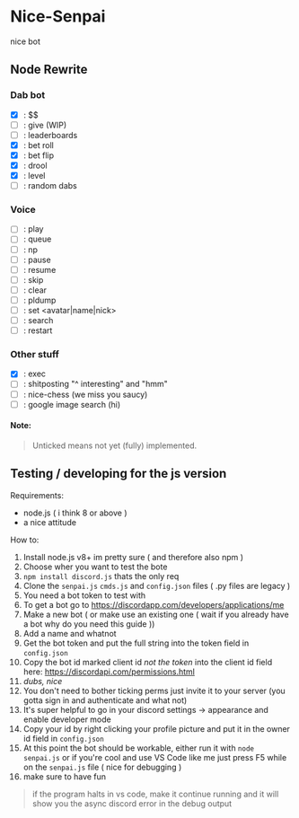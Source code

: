 # Nice-Senpai
nice bot

## Node Rewrite
### Dab bot
- [x] : $$
- [ ] : give (WIP)
- [ ] : leaderboards
- [x] : bet roll
- [x] : bet flip
- [x] : drool
- [x] : level
- [ ] : random dabs
### Voice
- [ ] : play
- [ ] : queue
- [ ] : np
- [ ] : pause
- [ ] : resume
- [ ] : skip
- [ ] : clear
- [ ] : pldump
- [ ] : set <avatar|name|nick>
- [ ] : search
- [ ] : restart
### Other stuff
- [x] : exec
- [ ] : shitposting "^ interesting" and "hmm"
- [ ] : nice-chess (we miss you saucy)
- [ ] : google image search (hi)
#### Note:
>Unticked means not yet (fully) implemented.

## Testing / developing for the js version
Requirements:
- node.js ( i think 8 or above )
- a nice attitude

How to:
1. Install node.js v8+ im pretty sure ( and therefore also npm )
1. Choose wher you want to test the bote
1. `npm install discord.js` thats the only req
1. Clone the `senpai.js` `cmds.js` and `config.json` files ( .py files are legacy )
1. You need a bot token to test with
1. To get a bot go to https://discordapp.com/developers/applications/me
1. Make a new bot ( or make use an existing one ( wait if you already have a bot why do you need this guide ))
1. Add a name and whatnot
1. Get the bot token and put the full string into the token field in `config.json`
1. Copy the bot id marked client id *not the token* into the client id field here: https://discordapi.com/permissions.html
1. *dubs, nice*
1. You don't need to bother ticking perms just invite it to your server (you gotta sign in and authenticate and what not)
1. It's super helpful to go in your discord settings -> appearance and enable developer mode
1. Copy your id by right clicking your profile picture and put it in the owner id field in `config.json`
1. At this point the bot should be workable, either run it with `node senpai.js` or if you're cool and use VS Code like me just press F5 while on the `senpai.js` file ( nice for debugging )
1. make sure to have fun
>if the program halts in vs code, make it continue running and it will show you the async discord error in the debug output
